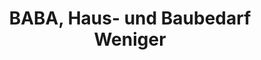 ---
title: "BABA, Haus- und Baubedarf Weniger"
url: /brand-erbisdorf/baba-haus-und-baubedarf-weniger/
shop: Baumarkt
---